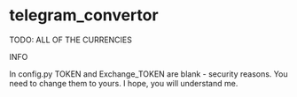 # telegram_convertor
TODO: ALL OF THE CURRENCIES

INFO


In config.py TOKEN and Exchange_TOKEN are blank - security reasons. You need to change them to yours.
I hope, you will understand me.
